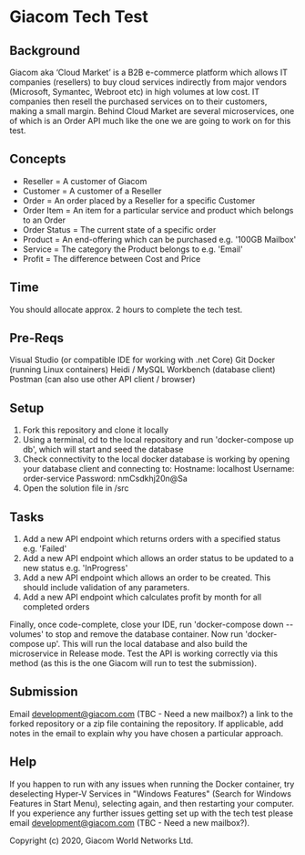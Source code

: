 # Giacom Tech Test

## Background
Giacom aka ‘Cloud Market’ is a B2B e-commerce platform which allows IT companies (resellers) to buy cloud services indirectly from major vendors (Microsoft, Symantec, Webroot etc) in high volumes at low cost. IT companies then resell the purchased services on to their customers, making a small margin. Behind Cloud Market are several microservices, one of which is an Order API much like the one we are going to work on for this test.

## Concepts
* Reseller = A customer of Giacom
* Customer = A customer of a Reseller
* Order = An order placed by a Reseller for a specific Customer
* Order Item = An item for a particular service and product which belongs to an Order
* Order Status = The current state of a specific order
* Product = An end-offering which can be purchased e.g. '100GB Mailbox'
* Service = The category the Product belongs to e.g. 'Email'
* Profit = The difference between Cost and Price

## Time
You should allocate approx. 2 hours to complete the tech test.

## Pre-Reqs
Visual Studio (or compatible IDE for working with .net Core)
Git
Docker (running Linux containers)
Heidi / MySQL Workbench (database client)
Postman (can also use other API client / browser)

## Setup
1. Fork this repository and clone it locally
2. Using a terminal, cd to the local repository and run 'docker-compose up db', which will start and seed the database
3. Check connectivity to the local docker database is working by opening your database client and connecting to:
   Hostname: localhost
   Username: order-service
   Password: nmCsdkhj20n@Sa
4. Open the solution file in /src
   
## Tasks
1. Add a new API endpoint which returns orders with a specified status e.g. 'Failed'
2. Add a new API endpoint which allows an order status to be updated to a new status e.g. 'InProgress'
3. Add a new API endpoint which allows an order to be created. This should include validation of any parameters.
4. Add a new API endpoint which calculates profit by month for all completed orders

Finally, once code-complete, close your IDE, run 'docker-compose down --volumes' to stop and remove the database container. Now run 'docker-compose up'. This will run the local database and also build the microservice in Release mode. Test the API is working correctly via this method (as this is the one Giacom will run to test the submission).

## Submission
Email development@giacom.com (TBC - Need a new mailbox?) a link to the forked repository or a zip file containing the repository. If applicable, add notes in the email to explain why you have chosen a particular approach.

## Help
If you happen to run with any issues when running the Docker container, try deselecting Hyper-V Services in "Windows Features" (Search for Windows Features in Start Menu), selecting again, and then restarting your computer. If you experience any further issues getting set up with the tech test please email development@giacom.com (TBC - Need a new mailbox?).

Copyright (c) 2020, Giacom World Networks Ltd.
